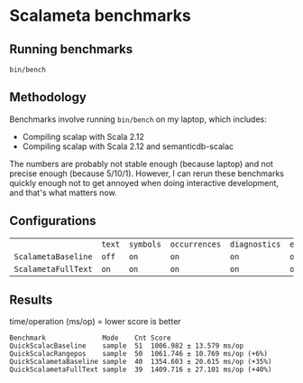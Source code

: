 # Scalameta benchmarks

## Running benchmarks

```
bin/bench
```

## Methodology

Benchmarks involve running `bin/bench` on my laptop, which includes:
  * Compiling scalap with Scala 2.12
  * Compiling scalap with Scala 2.12 and semanticdb-scalac

The numbers are probably not stable enough (because laptop)
and not precise enough (because 5/10/1). However, I can rerun these benchmarks
quickly enough not to get annoyed when doing interactive development,
and that's what matters now.

## Configurations

<table>
  <th>
    <td><code>text</code></td>
    <td><code>symbols</code></td>
    <td><code>occurrences</code></td>
    <td><code>diagnostics</code></td>
    <td><code>experimental:synthetics</code></td>
  </th>
  <tr>
    <td><code>ScalametaBaseline</code></td>
    <td><code>off</code></td>
    <td><code>on</code></td>
    <td><code>on</code></td>
    <td><code>on</code></td>
    <td><code>off</code></td>
  </tr>
  <tr>
    <td><code>ScalametaFullText</code></td>
    <td><code>on</code></td>
    <td><code>on</code></td>
    <td><code>on</code></td>
    <td><code>on</code></td>
    <td><code>off</code></td>
  </tr>
</table>

## Results

time/operation (ms/op) = lower score is better

```
Benchmark              Mode    Cnt Score
QuickScalacBaseline    sample  51  1006.982 ± 13.579 ms/op
QuickScalacRangepos    sample  50  1061.746 ± 10.769 ms/op (+6%)
QuickScalametaBaseline sample  40  1354.603 ± 20.615 ms/op (+35%)
QuickScalametaFullText sample  39  1409.716 ± 27.101 ms/op (+40%)
```
